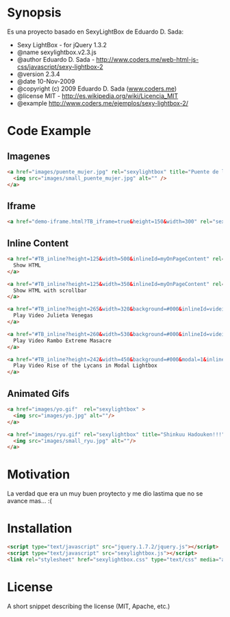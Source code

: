# Synopsis

Es una proyecto basado en SexyLightBox de Eduardo D. Sada:


 * Sexy LightBox - for jQuery 1.3.2
 * @name      sexylightbox.v2.3.js
 * @author    Eduardo D. Sada - http://www.coders.me/web-html-js-css/javascript/sexy-lightbox-2
 * @version   2.3.4
 * @date      10-Nov-2009
 * @copyright (c) 2009 Eduardo D. Sada (www.coders.me)
 * @license   MIT - http://es.wikipedia.org/wiki/Licencia_MIT
 * @example   http://www.coders.me/ejemplos/sexy-lightbox-2/


# Code Example

## Imagenes
```html
<a href="images/puente_mujer.jpg" rel="sexylightbox" title="Puente de la Mujer - Buenos Aires - Argentina">
  <img src="images/small_puente_mujer.jpg" alt="" />
</a>
```

## Iframe
```html
<a href="demo-iframe.html?TB_iframe=true&height=150&width=300" rel="sexylightbox" >Iframe Example</a>
```
## Inline Content
```html
<a href="#TB_inline?height=125&width=500&inlineId=myOnPageContent" rel="sexylightbox[22]" title="...">
  Show HTML
</a>

<a href="#TB_inline?height=125&width=350&inlineId=myOnPageContent" rel="sexylightbox[22]" title="...">
  Show HTML with scrollbar
</a>

<a href="#TB_inline?height=265&width=320&background=#000&inlineId=videito1" rel="sexylightbox[22]" title="...">
  Play Video Julieta Venegas
</a>

<a href="#TB_inline?height=260&width=530&background=#000&inlineId=videito2" rel="sexylightbox">
  Play Video Rambo Extreme Masacre
</a>

<a href="#TB_inline?height=242&width=450&background=#000&modal=1&inlineId=videito3" rel="sexylightbox">
  Play Video Rise of the Lycans in Modal Lightbox
</a>
```

## Animated Gifs
```html
<a href="images/yo.gif"  rel="sexylightbox" >
  <img src="images/yo.jpg" alt=""/>
</a>

<a href="images/ryu.gif" rel="sexylightbox" title="Shinkuu Hadouken!!!" >
  <img src="images/small_ryu.jpg" alt=""/>
</a>
```

# Motivation

La verdad que era un muy buen proytecto y me dio lastima que no se avance mas... :(

# Installation
```html
<script type="text/javascript" src="jquery.1.7.2/jquery.js"></script>
<script type="text/javascript" src="sexylightbox.js"></script>
<link rel="stylesheet" href="sexylightbox.css" type="text/css" media="all">
```

# License

A short snippet describing the license (MIT, Apache, etc.)
